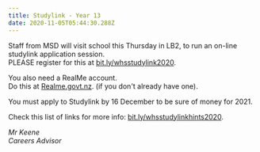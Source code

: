 ```yaml
---
title: Studylink - Year 13
date: 2020-11-05T05:44:30.288Z
---
```

Staff from MSD will visit school this Thursday in LB2, to run an on-line studylink application session.  
PLEASE register for this at [bit.ly/whsstudylink2020](https://docs.google.com/forms/d/e/1FAIpQLSePk2wF6ZX7PQWt-aass_gRAShHudSyMoBy3xatckPNJxppqQ/viewform).

You also need a RealMe account.  
Do this at [Realme.govt.nz](https://www.realme.govt.nz/). (if you don't already have one).  

You must apply to Studylink by 16 December to be sure of money for 2021.  

Check this list of links for more info: [bit.ly/whsstudylinkhints2020](https://docs.google.com/document/d/1mTFJzu4446IyEyuCvdAPiGbZZTR-uAN-xjXPJzkoSEg/edit).

*Mr Keene  
Careers Advisor*
